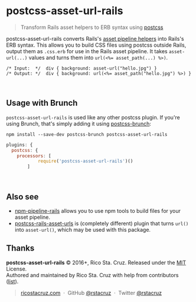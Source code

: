 # postcss-asset-url-rails

> Transform Rails asset helpers to ERB syntax using [postcss][]

postcss-asset-url-rails converts Rails's [asset pipeline helpers](http://guides.rubyonrails.org/asset_pipeline.html) into Rails's ERB syntax. This allows you to build CSS files using postcss outside Rails, output them as `.css.erb` for use in the Rails asset pipeline. It takes `asset-url(...)` values and turns them into `url(<%= asset_path(...) %>)`.

```erb
/* Input:  */  div { background: asset-url("hello.jpg") }
/* Output: */  div { background: url(<%= asset_path("hello.jpg") %>) }
```

[postcss]: https://github.com/postcss/postcss

<br>

## Usage with Brunch

`postcss-asset-url-rails` is used like any other postcss plugin. If you're using Brunch, that's simply adding it using [postcss-brunch](https://www.npmjs.com/package/postcss-brunch):

```
npm install --save-dev postcss-brunch postcss-asset-url-rails
```

```js
plugins: {
  postcss: {
    processors: [
			require('postcss-asset-url-rails')()
		]
```

<br>

## Also see

- [npm-pipeline-rails][] allows you to use npm tools to build files for your asset pipeline.
- [postcss-rails-asset-urls][] is (completely different) plugin that turns `url()` into `asset-url()`, which may be used with this package.
 
[postcss-rails-asset-urls]: https://github.com/ryanbahniuk/postcss-rails-asset-urls
[npm-pipeline-rails]: https://github.com/rstacruz/npm-pipeline-rails

## Thanks

**postcss-asset-url-rails** © 2016+, Rico Sta. Cruz. Released under the [MIT] License.<br>
Authored and maintained by Rico Sta. Cruz with help from contributors ([list][contributors]).

> [ricostacruz.com](http://ricostacruz.com) &nbsp;&middot;&nbsp;
> GitHub [@rstacruz](https://github.com/rstacruz) &nbsp;&middot;&nbsp;
> Twitter [@rstacruz](https://twitter.com/rstacruz)

[MIT]: http://mit-license.org/
[contributors]: http://github.com/rstacruz/postcss-asset-url-rails/contributors
